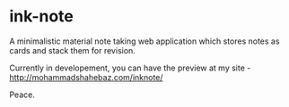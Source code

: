 # ink-note
A minimalistic material note taking web application which stores notes as cards and stack them for revision. 

Currently in developement, you can have the preview at my site - http://mohammadshahebaz.com/inknote/

Peace.
